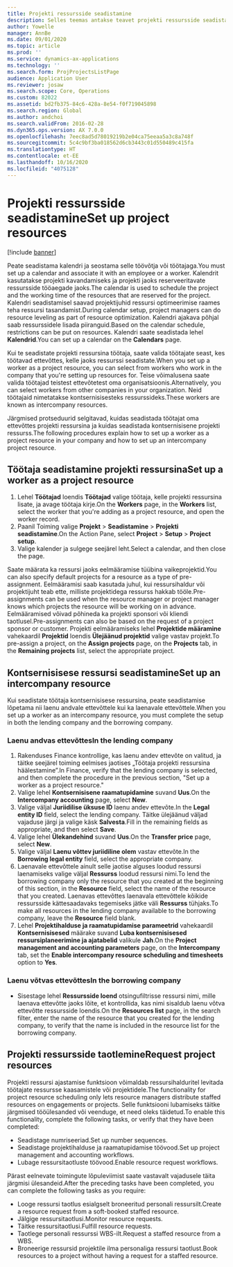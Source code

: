 ```yaml
---
title: Projekti ressursside seadistamine
description: Selles teemas antakse teavet projekti ressursside seadistamise või taotlemise kohta.
author: Yowelle
manager: AnnBe
ms.date: 09/01/2020
ms.topic: article
ms.prod: ''
ms.service: dynamics-ax-applications
ms.technology: ''
ms.search.form: ProjProjectsListPage
audience: Application User
ms.reviewer: josaw
ms.search.scope: Core, Operations
ms.custom: 82022
ms.assetid: bd2fb375-84c6-428a-8e54-f0f719045898
ms.search.region: Global
ms.author: andchoi
ms.search.validFrom: 2016-02-28
ms.dyn365.ops.version: AX 7.0.0
ms.openlocfilehash: 7eec8ad5d78019219b2e04ca75eeaa5a3c8a748f
ms.sourcegitcommit: 5c4c9bf3ba018562d6cb3443c01d550489c415fa
ms.translationtype: HT
ms.contentlocale: et-EE
ms.lasthandoff: 10/16/2020
ms.locfileid: "4075128"
---
```

# <a name="set-up-project-resources"></a><span data-ttu-id="b9a8b-103">Projekti ressursside seadistamine</span><span class="sxs-lookup"><span data-stu-id="b9a8b-103">Set up project resources</span></span>

[!include [banner](../includes/banner.md)]

<span data-ttu-id="b9a8b-104">Peate seadistama kalendri ja seostama selle töövõtja või töötajaga.</span><span class="sxs-lookup"><span data-stu-id="b9a8b-104">You must set up a calendar and associate it with an employee or a worker.</span></span> <span data-ttu-id="b9a8b-105">Kalendrit kasutatakse projekti kavandamiseks ja projekti jaoks reserveeritavate ressursside tööaegade jaoks.</span><span class="sxs-lookup"><span data-stu-id="b9a8b-105">The calendar is used to schedule the project and the working time of the resources that are reserved for the project.</span></span> <span data-ttu-id="b9a8b-106">Kalendri seadistamisel saavad projektijuhid ressursi optimeerimise raames teha ressursi tasandamist.</span><span class="sxs-lookup"><span data-stu-id="b9a8b-106">During calendar setup, project managers can do resource leveling as part of resource optimization.</span></span> <span data-ttu-id="b9a8b-107">Kalendri ajakava põhjal saab ressurssidele lisada piiranguid.</span><span class="sxs-lookup"><span data-stu-id="b9a8b-107">Based on the calendar schedule, restrictions can be put on resources.</span></span> <span data-ttu-id="b9a8b-108">Kalendri saate seadistada lehel **Kalendrid**.</span><span class="sxs-lookup"><span data-stu-id="b9a8b-108">You can set up a calendar on the **Calendars** page.</span></span>

<span data-ttu-id="b9a8b-109">Kui te seadistate projekti ressursina töötaja, saate valida töötajate seast, kes töötavad ettevõttes, kelle jaoks ressurssi seadistate.</span><span class="sxs-lookup"><span data-stu-id="b9a8b-109">When you set up a worker as a project resource, you can select from workers who work in the company that you're setting up resources for.</span></span> <span data-ttu-id="b9a8b-110">Teise võimalusena saate valida töötajad teistest ettevõtetest oma organisatsioonis.</span><span class="sxs-lookup"><span data-stu-id="b9a8b-110">Alternatively, you can select workers from other companies in your organization.</span></span> <span data-ttu-id="b9a8b-111">Neid töötajaid nimetatakse kontsernisisesteks ressurssideks.</span><span class="sxs-lookup"><span data-stu-id="b9a8b-111">These workers are known as intercompany resources.</span></span>

<span data-ttu-id="b9a8b-112">Järgmised protseduurid selgitavad, kuidas seadistada töötajat oma ettevõttes projekti ressursina ja kuidas seadistada kontsernisisene projekti ressurss.</span><span class="sxs-lookup"><span data-stu-id="b9a8b-112">The following procedures explain how to set up a worker as a project resource in your company and how to set up an intercompany project resource.</span></span>

## <a name="set-up-a-worker-as-a-project-resource"></a><span data-ttu-id="b9a8b-113">Töötaja seadistamine projekti ressursina</span><span class="sxs-lookup"><span data-stu-id="b9a8b-113">Set up a worker as a project resource</span></span>

1. <span data-ttu-id="b9a8b-114">Lehel **Töötajad** loendis **Töötajad** valige töötaja, kelle projekti ressursina lisate, ja avage töötaja kirje.</span><span class="sxs-lookup"><span data-stu-id="b9a8b-114">On the **Workers** page, in the **Workers** list, select the worker that you're adding as a project resource, and open the worker record.</span></span>
2. <span data-ttu-id="b9a8b-115">Paanil Toiming valige **Projekt** &gt; **Seadistamine** &gt; **Projekti seadistamine**.</span><span class="sxs-lookup"><span data-stu-id="b9a8b-115">On the Action Pane, select **Project** &gt; **Setup** &gt; **Project setup**.</span></span>
3. <span data-ttu-id="b9a8b-116">Valige kalender ja sulgege seejärel leht.</span><span class="sxs-lookup"><span data-stu-id="b9a8b-116">Select a calendar, and then close the page.</span></span>

<span data-ttu-id="b9a8b-117">Saate määrata ka ressursi jaoks eelmääramise tüübina vaikeprojektid.</span><span class="sxs-lookup"><span data-stu-id="b9a8b-117">You can also specify default projects for a resource as a type of pre-assignment.</span></span> <span data-ttu-id="b9a8b-118">Eelmääramisi saab kasutada juhul, kui ressursihaldur või projektijuht teab ette, milliste projektidega ressurss hakkab tööle.</span><span class="sxs-lookup"><span data-stu-id="b9a8b-118">Pre-assignments can be used when the resource manager or project manager knows which projects the resource will be working on in advance.</span></span> <span data-ttu-id="b9a8b-119">Eelmääramised võivad põhineda ka projekti sponsori või kliendi taotlusel.</span><span class="sxs-lookup"><span data-stu-id="b9a8b-119">Pre-assignments can also be based on the request of a project sponsor or customer.</span></span> <span data-ttu-id="b9a8b-120">Projekti eelmääramiseks lehel **Projektide määramine** vahekaardil **Projektid** loendis **Ülejäänud projektid** valige vastav projekt.</span><span class="sxs-lookup"><span data-stu-id="b9a8b-120">To pre-assign a project, on the **Assign projects** page, on the **Projects** tab, in the **Remaining projects** list, select the appropriate project.</span></span>

## <a name="set-up-an-intercompany-resource"></a><span data-ttu-id="b9a8b-121">Kontsernisisese ressursi seadistamine</span><span class="sxs-lookup"><span data-stu-id="b9a8b-121">Set up an intercompany resource</span></span>

<span data-ttu-id="b9a8b-122">Kui seadistate töötaja kontsernisisese ressursina, peate seadistamise lõpetama nii laenu andvale ettevõttele kui ka laenavale ettevõttele.</span><span class="sxs-lookup"><span data-stu-id="b9a8b-122">When you set up a worker as an intercompany resource, you must complete the setup in both the lending company and the borrowing company.</span></span>

### <a name="in-the-lending-company"></a><span data-ttu-id="b9a8b-123">Laenu andvas ettevõttes</span><span class="sxs-lookup"><span data-stu-id="b9a8b-123">In the lending company</span></span>

1. <span data-ttu-id="b9a8b-124">Rakenduses Finance kontrollige, kas laenu andev ettevõte on valitud, ja täitke seejärel toiming eelmises jaotises „Töötaja projekti ressursina häälestamine”.</span><span class="sxs-lookup"><span data-stu-id="b9a8b-124">In Finance, verify that the lending company is selected, and then complete the procedure in the previous section, "Set up a worker as a project resource."</span></span>
2. <span data-ttu-id="b9a8b-125">Valige lehel **Kontsernisisene raamatupidamine** suvand **Uus**.</span><span class="sxs-lookup"><span data-stu-id="b9a8b-125">On the **Intercompany accounting** page, select **New**.</span></span>
3. <span data-ttu-id="b9a8b-126">Valige väljal **Juriidilise üksuse ID** laenu andev ettevõte.</span><span class="sxs-lookup"><span data-stu-id="b9a8b-126">In the **Legal entity ID** field, select the lending company.</span></span> <span data-ttu-id="b9a8b-127">Täitke ülejäänud väljad vajaduse järgi ja valige käsk **Salvesta**.</span><span class="sxs-lookup"><span data-stu-id="b9a8b-127">Fill in the remaining fields as appropriate, and then select **Save**.</span></span>
4. <span data-ttu-id="b9a8b-128">Valige lehel **Ülekandehind** suvand **Uus**.</span><span class="sxs-lookup"><span data-stu-id="b9a8b-128">On the **Transfer price** page, select **New**.</span></span>
5. <span data-ttu-id="b9a8b-129">Valige väljal **Laenu võttev juriidiline olem** vastav ettevõte.</span><span class="sxs-lookup"><span data-stu-id="b9a8b-129">In the **Borrowing legal entity** field, select the appropriate company.</span></span>
6. <span data-ttu-id="b9a8b-130">Laenavale ettevõttele ainult selle jaotise alguses loodud ressursi laenamiseks valige väljal **Ressurss** loodud ressursi nimi.</span><span class="sxs-lookup"><span data-stu-id="b9a8b-130">To lend the borrowing company only the resource that you created at the beginning of this section, in the **Resource** field, select the name of the resource that you created.</span></span> <span data-ttu-id="b9a8b-131">Laenavas ettevõttes laenavala ettevõttele kõikide ressursside kättesaadavaks tegemiseks jätke väli **Ressurss** tühjaks.</span><span class="sxs-lookup"><span data-stu-id="b9a8b-131">To make all resources in the lending company available to the borrowing company, leave the **Resource** field blank.</span></span>
7. <span data-ttu-id="b9a8b-132">Lehel **Projektihalduse ja raamatupidamise parameetrid** vahekaardil **Kontsernisisesed** määrake suvand **Luba kontsernisisesed ressursiplaneerimine ja ajatabelid** valikule **Jah**.</span><span class="sxs-lookup"><span data-stu-id="b9a8b-132">On the **Project management and accounting parameters** page, on the **Intercompany** tab, set the **Enable intercompany resource scheduling and timesheets** option to **Yes**.</span></span>

### <a name="in-the-borrowing-company"></a><span data-ttu-id="b9a8b-133">Laenu võtvas ettevõttes</span><span class="sxs-lookup"><span data-stu-id="b9a8b-133">In the borrowing company</span></span>

- <span data-ttu-id="b9a8b-134">Sisestage lehel **Ressursside loend** otsingufiltrisse ressursi nimi, mille laenava ettevõtte jaoks lõite, et kontrollida, kas nimi sisaldub laenu võtva ettevõtte ressursside loendis.</span><span class="sxs-lookup"><span data-stu-id="b9a8b-134">On the **Resources list** page, in the search filter, enter the name of the resource that you created for the lending company, to verify that the name is included in the resource list for the borrowing company.</span></span>

## <a name="request-project-resources"></a><span data-ttu-id="b9a8b-135">Projekti ressursside taotlemine</span><span class="sxs-lookup"><span data-stu-id="b9a8b-135">Request project resources</span></span>
<span data-ttu-id="b9a8b-136">Projekti ressursi ajastamise funktsioon võimaldab ressursihalduritel levitada töötajate ressursse kaasamistele või projektidele.</span><span class="sxs-lookup"><span data-stu-id="b9a8b-136">The functionality for project resource scheduling only lets resource managers distribute staffed resources on engagements or projects.</span></span> <span data-ttu-id="b9a8b-137">Selle funktsiooni lubamiseks täitke järgmised tööülesanded või veenduge, et need oleks täidetud.</span><span class="sxs-lookup"><span data-stu-id="b9a8b-137">To enable this functionality, complete the following tasks, or verify that they have been completed:</span></span>

- <span data-ttu-id="b9a8b-138">Seadistage numriseeriad.</span><span class="sxs-lookup"><span data-stu-id="b9a8b-138">Set up number sequences.</span></span>
- <span data-ttu-id="b9a8b-139">Seadistage projektihalduse ja raamatupidamise töövood.</span><span class="sxs-lookup"><span data-stu-id="b9a8b-139">Set up project management and accounting workflows.</span></span>
- <span data-ttu-id="b9a8b-140">Lubage ressursitaotluste töövood.</span><span class="sxs-lookup"><span data-stu-id="b9a8b-140">Enable resource request workflows.</span></span>

<span data-ttu-id="b9a8b-141">Pärast eelnevate toimingute lõpuleviimist saate vastavalt vajadusele täita järgmisi ülesandeid.</span><span class="sxs-lookup"><span data-stu-id="b9a8b-141">After the preceding tasks have been completed, you can complete the following tasks as you require:</span></span>

- <span data-ttu-id="b9a8b-142">Looge ressursi taotlus esialgselt broneeritud personali ressursilt.</span><span class="sxs-lookup"><span data-stu-id="b9a8b-142">Create a resource request from a soft-booked staffed resource.</span></span>
- <span data-ttu-id="b9a8b-143">Jälgige ressursitaotlusi.</span><span class="sxs-lookup"><span data-stu-id="b9a8b-143">Monitor resource requests.</span></span>
- <span data-ttu-id="b9a8b-144">Täitke ressursitaotlusi.</span><span class="sxs-lookup"><span data-stu-id="b9a8b-144">Fulfill resource requests.</span></span>
- <span data-ttu-id="b9a8b-145">Taotlege personali ressurssi WBS-ilt.</span><span class="sxs-lookup"><span data-stu-id="b9a8b-145">Request a staffed resource from a WBS.</span></span>
- <span data-ttu-id="b9a8b-146">Broneerige ressursid projektile ilma personaliga ressursi taotlust.</span><span class="sxs-lookup"><span data-stu-id="b9a8b-146">Book resources to a project without having a request for a staffed resource.</span></span>
